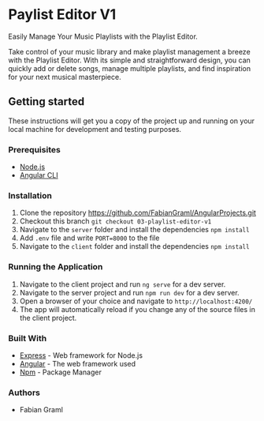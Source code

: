 # Paylist Editor V1

Easily Manage Your Music Playlists with the Playlist Editor.

Take control of your music library and make playlist management a breeze with the Playlist Editor. With its simple and straightforward design, you can quickly add or delete songs, manage multiple playlists, and find inspiration for your next musical masterpiece.

## Getting started

These instructions will get you a copy of the project up and running on your local machine for development and testing purposes.

### Prerequisites

- [Node.js](https://nodejs.org/en)
- [Angular CLI](https://angular.io/cli)

### Installation

1. Clone the repository https://github.com/FabianGraml/AngularProjects.git
2. Checkout this branch `git checkout 03-playlist-editor-v1`
3. Navigate to the `server` folder and install the dependencies `npm install`
4. Add `.env` file and write `PORT=8000` to the file
5. Navigate to the `client` folder and install the dependencies `npm install`

### Running the Application

1. Navigate to the client project and run `ng serve` for a dev server.
2. Navigate to the server project and run `npm run dev` for a dev server.
2. Open a browser of your choice and navigate to `http://localhost:4200/`
3. The app will automatically reload if you change any of the source files in the client project.

### Built With

- [Express](https://expressjs.com) - Web framework for Node.js
- [Angular](https://angular.io) - The web framework used
- [Npm](https://www.npmjs.com) - Package Manager

### Authors
- Fabian Graml
